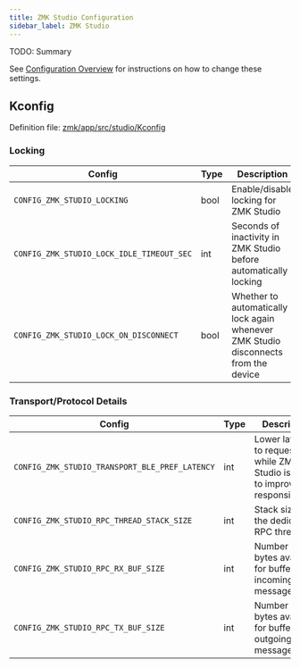 ```yaml
---
title: ZMK Studio Configuration
sidebar_label: ZMK Studio
---
```


TODO: Summary

See [Configuration Overview](index.md) for instructions on how to change these settings.

## Kconfig

Definition file: [zmk/app/src/studio/Kconfig](https://github.com/zmkfirmware/zmk/blob/main/app/src/studio/Kconfig)

### Locking

| Config                                    | Type | Description                                                                         | Default |
| ----------------------------------------- | ---- | ----------------------------------------------------------------------------------- | ------- |
| `CONFIG_ZMK_STUDIO_LOCKING`               | bool | Enable/disable locking for ZMK Studio                                               | y       |
| `CONFIG_ZMK_STUDIO_LOCK_IDLE_TIMEOUT_SEC` | int  | Seconds of inactivity in ZMK Studio before automatically locking                    | 500     |
| `CONFIG_ZMK_STUDIO_LOCK_ON_DISCONNECT`    | bool | Whether to automatically lock again whenever ZMK Studio disconnects from the device | y       |

### Transport/Protocol Details

| Config                                         | Type | Description                                                                   | Default |
| ---------------------------------------------- | ---- | ----------------------------------------------------------------------------- | ------- |
| `CONFIG_ZMK_STUDIO_TRANSPORT_BLE_PREF_LATENCY` | int  | Lower latency to request while ZMK Studio is active to improve responsiveness | 10      |
| `CONFIG_ZMK_STUDIO_RPC_THREAD_STACK_SIZE`      | int  | Stack size for the dedicated RPC thread                                       | 1800    |
| `CONFIG_ZMK_STUDIO_RPC_RX_BUF_SIZE`            | int  | Number of bytes available for buffering incoming messages                     | 30      |
| `CONFIG_ZMK_STUDIO_RPC_TX_BUF_SIZE`            | int  | Number of bytes available for buffering outgoing messages                     | 64      |
